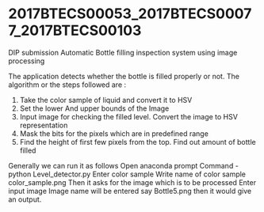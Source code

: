 # 2017BTECS00053_2017BTECS00077_2017BTECS00103
DIP submission
Automatic Bottle filling inspection system using image processing

The application detects whether the bottle is filled properly or not.
The algorithm or the steps followed are :
1. Take the color sample of liquid and convert it to HSV
2. Set the lower And upper bounds of the Image
3. Input image for checking the filled level. Convert the  image to HSV representation
4. Mask the bits for the pixels which are in predefined range
5. Find the height of first few pixels from the top. Find out amount of bottle filled



Generally we can run it as follows
Open anaconda prompt
Command - python Level_detector.py
Enter color sample 
Write name of color sample
color_sample.png
Then it asks for the image which is to be processed
Enter input image
Image name will be entered say Bottle5.png then it would give an output.
